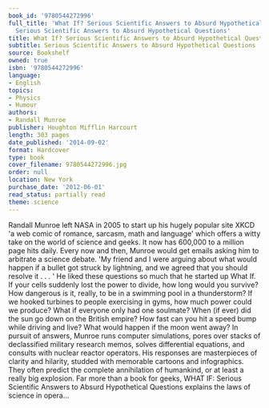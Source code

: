 ```yaml
---
book_id: '9780544272996'
full_title: 'What If? Serious Scientific Answers to Absurd Hypothetical Questions:
  Serious Scientific Answers to Absurd Hypothetical Questions'
title: What If? Serious Scientific Answers to Absurd Hypothetical Questions
subtitle: Serious Scientific Answers to Absurd Hypothetical Questions
source: Bookshelf
owned: true
isbn: '9780544272996'
language:
- English
topics:
- Physics
- Humour
authors:
- Randall Munroe
publisher: Houghton Mifflin Harcourt
length: 303 pages
date_published: '2014-09-02'
format: Hardcover
type: book
cover_filename: 9780544272996.jpg
order: null
location: New York
purchase_date: '2012-06-01'
read_status: partially read
theme: science
---
```

Randall Munroe left NASA in 2005 to start up his hugely popular site XKCD 'a web comic of romance, sarcasm, math and language' which offers a witty take on the world of science and geeks. It now has 600,000 to a million page hits daily. Every now and then, Munroe would get emails asking him to arbitrate a science debate. 'My friend and I were arguing about what would happen if a bullet got struck by lightning, and we agreed that you should resolve it . . . ' He liked these questions so much that he started up What If.
If your cells suddenly lost the power to divide, how long would you survive?
How dangerous is it, really, to be in a swimming pool in a thunderstorm?
If we hooked turbines to people exercising in gyms, how much power could we produce?
What if everyone only had one soulmate?
When (if ever) did the sun go down on the British empire?
How fast can you hit a speed bump while driving and live?
What would happen if the moon went away?
In pursuit of answers, Munroe runs computer simulations, pores over stacks of declassified military research memos, solves differential equations, and consults with nuclear reactor operators. His responses are masterpieces of clarity and hilarity, studded with memorable cartoons and infographics. They often predict the complete annihilation of humankind, or at least a really big explosion. Far more than a book for geeks, WHAT IF: Serious Scientific Answers to Absurd Hypothetical Questions explains the laws of science in opera...
